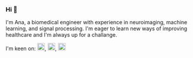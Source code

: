 ### Hi 👋

I'm Ana, a biomedical engineer with experience in neuroimaging, machine learning, and signal processing. I'm eager to learn new ways of improving healthcare and I'm always up for a challange.  <i class="devicon-matlab-plain"></i>
          

I'm keen on: 
<img width="20" src="https://cdn.jsdelivr.net/gh/devicons/devicon/icons/matlab/matlab-original.svg" />, <img width="20" src="https://cdn.jsdelivr.net/gh/devicons/devicon/icons/python/python-original-wordmark.svg" />, <img width="20" src="https://cdn.jsdelivr.net/gh/devicons/devicon/icons/postgresql/postgresql-original-wordmark.svg" />
          
          
          

<!--
[![Top Langs](https://github-readme-stats.vercel.app/api/top-langs/?username=anamatoso&layout=compact&theme=dark)](https://github.com/anamatoso/github-readme-stats)



**anamatoso/anamatoso** is a ✨ _special_ ✨ repository because its `README.md` (this file) appears on your GitHub profile.

Here are some ideas to get you started:

- 🔭 I’m currently working on ...
- 🌱 I’m currently learning ...
- 👯 I’m looking to collaborate on ...
- 🤔 I’m looking for help with ...
- 💬 Ask me about ...
- 📫 How to reach me: ...
- 😄 Pronouns: ...
- ⚡ Fun fact: ...
-->
